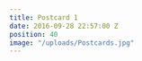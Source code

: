 ```yaml
---
title: Postcard 1
date: 2016-09-28 22:57:00 Z
position: 40
image: "/uploads/Postcards.jpg"
---
```


